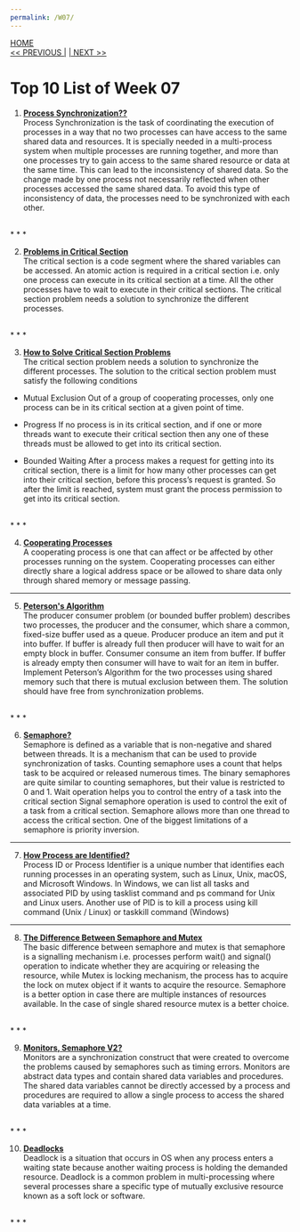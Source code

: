 ```yaml
---
permalink: /W07/
---
```

[HOME](../)<br>
[<< PREVIOUS |](../W06/)
[| NEXT >>](../W08/)<br>

# Top 10 List of Week 07

1. **[Process Synchronization??](https://www.guru99.com/process-synchronization.html)** <br>
Process Synchronization is the task of coordinating the execution of processes in a way that no two processes can have access to the same shared data and resources. It is specially needed in a multi-process system when multiple processes are running together, and more than one processes try to gain access to the same shared resource or data at the same time. This can lead to the inconsistency of shared data. So the change made by one process not necessarily reflected when other processes accessed the same shared data. To avoid this type of inconsistency of data, the processes need to be synchronized with each other.
<br>
* * *

2. **[Problems in Critical Section](https://www.tutorialspoint.com/critical-section-problem)** <br>
The critical section is a code segment where the shared variables can be accessed.
An atomic action is required in a critical section i.e. only one process can execute in its critical section at a time.
All the other processes have to wait to execute in their critical sections.
The critical section problem needs a solution to synchronize the different processes.
<br>
* * *

3. **[How to Solve Critical Section Problems](https://www.studytonight.com/operating-system/process-synchronization)** <br>
The critical section problem needs a solution to synchronize the different processes. The solution to the critical section problem must satisfy the following conditions
  - Mutual Exclusion
  Out of a group of cooperating processes, only one process can be in its critical section at a given point of time.

  - Progress
  If no process is in its critical section, and if one or more threads want to execute their critical section then any one of these threads must be allowed to get into its critical section.

  - Bounded Waiting
  After a process makes a request for getting into its critical section, there is a limit for how many other processes can get into their critical section, before this process’s request is granted. So after the limit is reached, system must grant the process permission to get into its critical section.

<br>
* * *

4. **[Cooperating Processes](https://www.tutorialspoint.com/cooperating-process)** <br>
A cooperating process is one that can affect or be affected by other processes running on the system. Cooperating processes can either directly share a logical address space or be allowed to share data only through shared memory or message passing. <br>
* * *

5. **[Peterson's Algorithm](https://www.javatpoint.com/os-process-states)** <br>
The producer consumer problem (or bounded buffer problem) describes two processes, the producer and the consumer, which share a common, fixed-size buffer used as a queue. Producer produce an item and put it into buffer. If buffer is already full then producer will have to wait for an empty block in buffer. Consumer consume an item from buffer. If buffer is already empty then consumer will have to wait for an item in buffer. Implement Peterson’s Algorithm for the two processes using shared memory such that there is mutual exclusion between them. The solution should have free from synchronization problems.
<br>
* * *

6. **[Semaphore?](https://www.guru99.com/semaphore-in-operating-system.html)** <br>
Semaphore is defined as a variable that is non-negative and shared between threads. It is a mechanism that can be used to provide synchronization of tasks. Counting semaphore uses a count that helps task to be acquired or released numerous times. The binary semaphores are quite similar to counting semaphores, but their value is restricted to 0 and 1. Wait operation helps you to control the entry of a task into the critical section Signal semaphore operation is used to control the exit of a task from a critical section. Semaphore allows more than one thread to access the critical section. One of the biggest limitations of a semaphore is priority inversion. <br>
* * *

7. **[How Process are Identified?](https://www.computerhope.com/jargon/p/pid.htm)** <br>
Process ID or Process Identifier is a unique number that identifies each running processes in an operating system, such as Linux, Unix, macOS, and Microsoft Windows.
In Windows, we can list all tasks and associated PID by using tasklist command and ps command for Unix and Linux users.
Another use of PID is to kill a process using kill command (Unix / Linux) or taskkill command (Windows) <br>
* * *

8. **[The Difference Between Semaphore and Mutex](https://techdifferences.com/difference-between-semaphore-and-mutex.html)** <br>
The basic difference between semaphore and mutex is that semaphore is a signalling mechanism i.e. processes perform wait() and signal() operation to indicate whether they are acquiring or releasing the resource, while Mutex is locking mechanism, the process has to acquire the lock on mutex object if it wants to acquire the resource. Semaphore is a better option in case there are multiple instances of resources available. In the case of single shared resource mutex is a better choice.
<br>
* * *

9. **[Monitors, Semaphore V2?](https://www.tutorialspoint.com/monitors-vs-semaphores)** <br>
Monitors are a synchronization construct that were created to overcome the problems caused by semaphores such as timing errors. Monitors are abstract data types and contain shared data variables and procedures. The shared data variables cannot be directly accessed by a process and procedures are required to allow a single process to access the shared data variables at a time.
<br>
* * *

10. **[Deadlocks](https://www.guru99.com/deadlock-in-operating-system.html)** <br>
Deadlock is a situation that occurs in OS when any process enters a waiting state because another waiting process is holding the demanded resource. Deadlock is a common problem in multi-processing where several processes share a specific type of mutually exclusive resource known as a soft lock or software.
<br>
* * *

